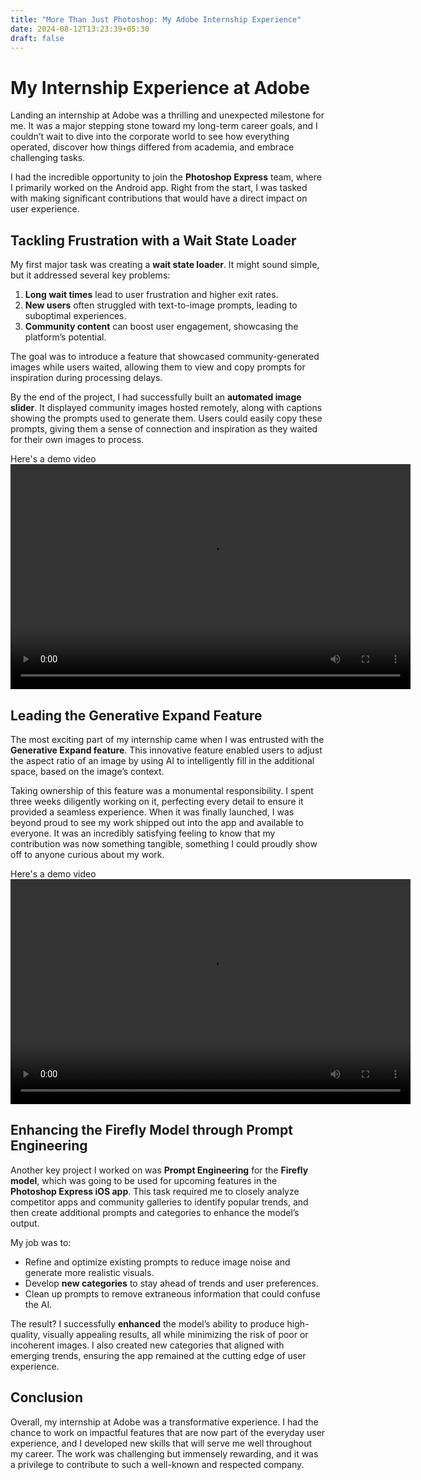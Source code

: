 ```yaml
---
title: "More Than Just Photoshop: My Adobe Internship Experience"
date: 2024-08-12T13:23:39+05:30
draft: false
---
```


# My Internship Experience at Adobe

Landing an internship at Adobe was a thrilling and unexpected milestone for me. It was a major stepping stone toward my long-term career goals, and I couldn’t wait to dive into the corporate world to see how everything operated, discover how things differed from academia, and embrace challenging tasks.

I had the incredible opportunity to join the **Photoshop Express** team, where I primarily worked on the Android app. Right from the start, I was tasked with making significant contributions that would have a direct impact on user experience.

## Tackling Frustration with a Wait State Loader

My first major task was creating a **wait state loader**. It might sound simple, but it addressed several key problems:
1. **Long wait times** lead to user frustration and higher exit rates.
2. **New users** often struggled with text-to-image prompts, leading to suboptimal experiences.
3. **Community content** can boost user engagement, showcasing the platform’s potential.

The goal was to introduce a feature that showcased community-generated images while users waited, allowing them to view and copy prompts for inspiration during processing delays.

By the end of the project, I had successfully built an **automated image slider**. It displayed community images hosted remotely, along with captions showing the prompts used to generate them. Users could easily copy these prompts, giving them a sense of connection and inspiration as they waited for their own images to process.

Here's a demo video
<video width="640" height="360" controls>
  <source src="media/wait_state_loader.mp4" type="video/quicktime">
</video>


## Leading the **Generative Expand** Feature

The most exciting part of my internship came when I was entrusted with the **Generative Expand feature**. This innovative feature enabled users to adjust the aspect ratio of an image by using AI to intelligently fill in the additional space, based on the image’s context.

Taking ownership of this feature was a monumental responsibility. I spent three weeks diligently working on it, perfecting every detail to ensure it provided a seamless experience. When it was finally launched, I was beyond proud to see my work shipped out into the app and available to everyone. It was an incredibly satisfying feeling to know that my contribution was now something tangible, something I could proudly show off to anyone curious about my work.

Here's a demo video
<video width="640" height="360" controls>
  <source src="media\GenExpand.mp4" type="video/quicktime">
</video>

## Enhancing the Firefly Model through Prompt Engineering

Another key project I worked on was **Prompt Engineering** for the **Firefly model**, which was going to be used for upcoming features in the **Photoshop Express iOS app**. This task required me to closely analyze competitor apps and community galleries to identify popular trends, and then create additional prompts and categories to enhance the model’s output.

My job was to:
- Refine and optimize existing prompts to reduce image noise and generate more realistic visuals.
- Develop **new categories** to stay ahead of trends and user preferences.
- Clean up prompts to remove extraneous information that could confuse the AI.

The result? I successfully **enhanced** the model’s ability to produce high-quality, visually appealing results, all while minimizing the risk of poor or incoherent images. I also created new categories that aligned with emerging trends, ensuring the app remained at the cutting edge of user experience.

## Conclusion

Overall, my internship at Adobe was a transformative experience. I had the chance to work on impactful features that are now part of the everyday user experience, and I developed new skills that will serve me well throughout my career. The work was challenging but immensely rewarding, and it was a privilege to contribute to such a well-known and respected company.
